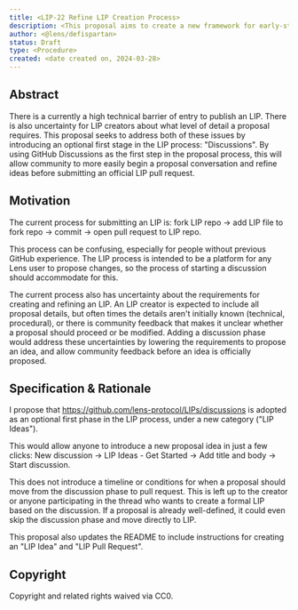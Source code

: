 ```yaml
---
title: <LIP-22 Refine LIP Creation Process>
description: <This proposal aims to create a new framework for early-stage LIP to lower technical barrier to start discussions and create a space to refine ideas.>
author: <@lens/defispartan>
status: Draft
type: <Procedure>
created: <date created on, 2024-03-28>
---
```


## Abstract

There is a currently a high technical barrier of entry to publish an LIP. There is also uncertainty for LIP creators about what level of detail a proposal requires. This proposal seeks to address both of these issues by introducing an optional first stage in the LIP process: "Discussions". By using GitHub Discussions as the first step in the proposal process, this will allow community to more easily begin a proposal conversation and refine ideas before submitting an official LIP pull request.

## Motivation

The current process for submitting an LIP is: fork LIP repo -> add LIP file to fork repo -> commit -> open pull request to LIP repo.

This process can be confusing, especially for people without previous GitHub experience. The LIP process is intended to be a platform for any Lens user to propose changes, so the process of starting a discussion should accommodate for this.

The current process also has uncertainty about the requirements for creating and refining an LIP. An LIP creator is expected to include all proposal details, but often times the details aren't initially known (technical, procedural), or there is community feedback that makes it unclear whether a proposal should proceed or be modified. Adding a discussion phase would address these uncertainties by lowering the requirements to propose an idea, and allow community feedback before an idea is officially proposed.

## Specification & Rationale

I propose that https://github.com/lens-protocol/LIPs/discussions is adopted as an optional first phase in the LIP process, under a new category ("LIP Ideas").

This would allow anyone to introduce a new proposal idea in just a few clicks: New discussion -> LIP Ideas - Get Started -> Add title and body -> Start discussion.

This does not introduce a timeline or conditions for when a proposal should move from the discussion phase to pull request. This is left up to the creator or anyone participating in the thread who wants to create a formal LIP based on the discussion. If a proposal is already well-defined, it could even skip the discussion phase and move directly to LIP.

This proposal also updates the README to include instructions for creating an "LIP Idea" and "LIP Pull Request".

## Copyright

Copyright and related rights waived via CC0.
